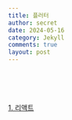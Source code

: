 ```yaml
---
title: 플러터
author: secret
date: 2024-05-16
category: Jekyll
comments: true
layout: post
---
```


<br />
<br />
<br />

[1. 리액트](https://github.com/HELLOINO/HELLOINO.github.io/raw/main/file/%EB%A6%AC%EC%95%A1%ED%8A%B8.pptx)
